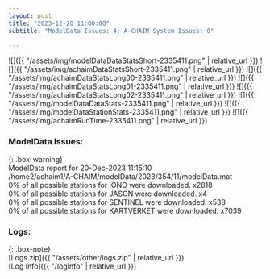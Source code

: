 ```yaml
---
layout: post
title: "2023-12-20 11:00:00"
subtitle: "ModelData Issues: 4; A-CHAIM System Issues: 0"

---
```


![]({{ "/assets/img/modelDataDataStatsShort-2335411.png" | relative_url }})
![]({{ "/assets/img/achaimDataStatsShort-2335411.png" | relative_url }})
![]({{ "/assets/img/achaimDataStatsLong00-2335411.png" | relative_url }})
![]({{ "/assets/img/achaimDataStatsLong01-2335411.png" | relative_url }})
![]({{ "/assets/img/achaimDataStatsLong02-2335411.png" | relative_url }})
![]({{ "/assets/img/modelDataDataStats-2335411.png" | relative_url }})
![]({{ "/assets/img/modelDataStationStats-2335411.png" | relative_url }})
![]({{ "/assets/img/achaimRunTime-2335411.png" | relative_url }})


### ModelData Issues:  
  
{: .box-warning}  
 ModelData report for 20-Dec-2023 11:15:10   
 /home2/achaim1/A-CHAIM/modelData/2023/354/11/modelData.mat   
 0% of all possible stations for IONO were downloaded. x2818   
 0% of all possible stations for JASON were downloaded. x4   
 0% of all possible stations for SENTINEL were downloaded. x538   
 0% of all possible stations for KARTVERKET were downloaded. x7039   
  


### Logs:  
  
{: .box-note}  
[Logs.zip]({{ "/assets/other/logs.zip" | relative_url }})  
[Log Info]({{ "/logInfo" | relative_url }})  
